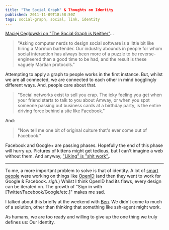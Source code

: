 ```yaml
---
title: "The Social Graph" & Thoughts on Identity
published: 2011-11-09T18:58:50Z
tags: social-graph, social, link, identity
---
```


[Maciej Ceglowski on "The Social Graph is Neither"](http://blog.pinboard.in/2011/11/the_social_graph_is_neither/)…

> "Asking computer nerds to design social software is a little bit like 
> hiring a Mormon bartender. Our industry abounds in people for whom 
> social interaction has always been more of a puzzle to be reverse-engineered 
> than a good time to be had, and the result is these vaguely Martian protocols."

Attempting to apply a graph to people works in the first instance. But, whilst we are all connected, we are connected to each other in mind bogglingly different ways. And, people care about that.

> "Social networks exist to sell you crap. The icky feeling you get when your 
> friend starts to talk to you about Amway, or when you spot someone passing 
> out business cards at a birthday party, is the entire driving force behind 
> a site like Facebook."

And:

> "Now tell me one bit of original culture that's ever come out of Facebook."

Facebook and Google+ are passing phases. Hopefully the end of this phase will hurry up. Pictures of kittens might get tedious, but I can't imagine a web without them. And anyway, ["Liking" is "shit work".](http://zachholman.com/posts/shit-work/).

---

To me, a more important problem to solve is that of identity. A lot of [smart](http://factoryjoe.com/blog/) [people](http://davidrecordon.com/) were working on things like [OpenID](http://openid.net) (and then they went to work for Google & Facebook. *sigh*.) Whilst I think OpenID had its flaws, every design can be iterated on. The growth of "Sign in with [Twitter/Facebook/Google/etc.]" makes me sad. 

I talked about this briefly at the weekend with [Ben](http://bma.li). We didn't come to much of a solution, other than thinking that something like ssh-agent might work.

As humans, we are too ready and willing to give up the one thing we truly defines us: Our Identity.

